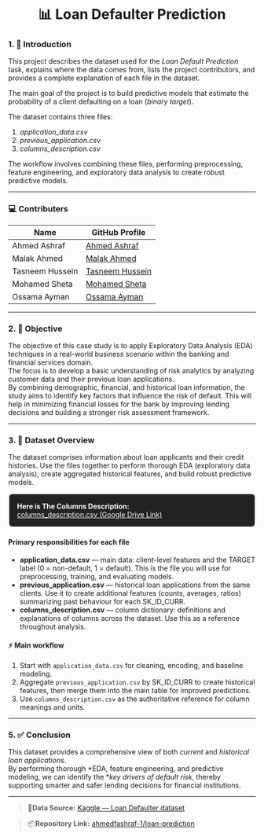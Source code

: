 <h1 align="center"><b>📊 Loan Defaulter Prediction</b></h1>

### 1. 📖 Introduction  
This project describes the dataset used for the *Loan Default Prediction* task, explains where the data comes from, lists the project contributors, and provides a complete explanation of each file in the dataset.  

The main goal of the project is to build predictive models that estimate the probability of a client defaulting on a loan (*binary target*).  

The dataset contains three files:  
1. *application_data.csv*  
2. *previous_application.csv*  
3. *columns_description.csv*  

The workflow involves combining these files, performing preprocessing, feature engineering, and exploratory data analysis to create robust predictive models.  

---

### 💻 Contributers

| Name            | GitHub Profile                                                   |
|-----------------|------------------------------------------------------------------|
| Ahmed Ashraf    | [Ahmed Ashraf](https://github.com/ahmedfashraf-1)                |
| Malak Ahmed     | [Malak Ahmed](https://github.com/Malak-A7med)                    |
| Tasneem Hussein | [Tasneem Hussein](https://github.com/tasneemhussein12)           |
| Mohamed Sheta   | [Mohamed Sheta](https://github.com/Mohamed-Sheta)                |
| Ossama Ayman    | [Ossama Ayman](https://github.com/Ossama-Ayman)                  |

---

### 2. 🎯 Objective

The objective of this case study is to apply Exploratory Data Analysis (EDA) techniques in a real-world business scenario within the banking and financial services domain.  
The focus is to develop a basic understanding of risk analytics by analyzing customer data and their previous loan applications.  
By combining demographic, financial, and historical loan information, the study aims to identify key factors that influence the risk of default. This will help in minimizing financial losses for the bank by improving lending decisions and building a stronger risk assessment framework.

---

### 3. 📂 Dataset Overview

The dataset comprises information about loan applicants and their credit histories. Use the files together to perform thorough EDA (exploratory data analysis), create aggregated historical features, and build robust predictive models.

<div style="border: 2px solid #fff; padding: 16px; border-radius: 8px; background: #222; color: #fff; margin-bottom: 1.5em;">
<b>Here is The Columns Description:</b><br>
<a href="https://drive.google.com/file/d/14OPssUiciOdcfhzXwMsviVBg1058gIbw/view?usp=sharing" style="color:#fff; text-decoration:underline;">columns_description.csv (Google Drive Link)</a>
</div>

#### Primary responsibilities for each file

- **application_data.csv** — main data: client-level features and the TARGET label (0 = non-default, 1 = default). This is the file you will use for preprocessing, training, and evaluating models.
- **previous_application.csv** — historical loan applications from the same clients. Use it to create additional features (counts, averages, ratios) summarizing past behaviour for each SK_ID_CURR.
- **columns_description.csv** — column dictionary: definitions and explanations of columns across the dataset. Use this as a reference throughout analysis.

#### ⚡ Main workflow

1. Start with `application_data.csv` for cleaning, encoding, and baseline modeling.
2. Aggregate `previous_application.csv` by SK_ID_CURR to create historical features, then merge them into the main table for improved predictions.
3. Use `columns_description.csv` as the authoritative reference for column meanings and units.

---

### 5. ✅ Conclusion  
This dataset provides a comprehensive view of both *current* and *historical loan applications*.  
By performing thorough *EDA, feature engineering, and predictive modeling, we can identify the **key drivers of default risk*, thereby supporting smarter and safer lending decisions for financial institutions.

---
>📂**Data Source:** [Kaggle — Loan Defaulter dataset](https://www.kaggle.com/datasets/gauravduttakiit/loan-defaulter)  

>📦**Repository Link:** [ahmedfashraf-1/loan-prediction](https://github.com/ahmedfashraf-1/loan-prediction)
